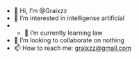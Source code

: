 - 👋 Hi, I’m @Graixzz
- 👀 I’m interested in intelligense artificial
- - 🌱 I’m currently learning law
- 💞️ I’m looking to collaborate on nothing
- 📫 How to reach me: graixzz@gmail.com



